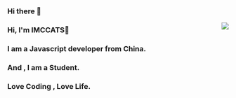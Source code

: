 ### Hi there 👋

<img align="right" src="https://github-readme-stats.vercel.app/api?username=IMCCATS&show_icons=true&icon_color=805AD5&text_color=718096&bg_color=ffffff&hide_title=true&count_private=true" />

### Hi, I'm IMCCATS👋

### I am a Javascript developer from China.

### And , I am a Student.

### Love Coding , Love Life.
